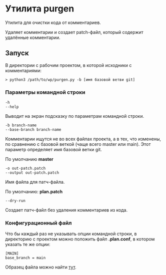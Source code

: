 # Утилита purgen

Утилита для очистки кода от комментариев.

Удаляет комментарии и создает patch-файл, который содержит удалённые комментарии.

## Запуск

В директории с рабочим проектом, в которой исходники с комментариями:

```
> python3 /path/to/wp/purgen.py -b [имя базовой ветви git]
```

### Параметры командной строки

```
-h
--help
```
Выводит на экран подсказку по параметрам командной строки.


```
-b branch-name
--base-branch branch-name
```

Комментарии ищутся не во всех файлах проекта, а в тех, что изменены, по сравнению с базовой веткой (чаще всего master или main). Этот параметр определяет имя базовой ветки git.

По умолчанию __master__

```
-o out-patch.patch
--output out-patch.patch
```

Имя файла для патч-файла.

По умолчанию: __plan.patch__

```
--dry-run
```

Создает патч-файл без удаления комментариев из кода.

### Конфигурационный файл

Что бы каждый раз не указывать опции командной строки, в директорию с проектом можно положить файл __.plan.conf__, в котором указать те же опции:

```
[MAIN]
base_branch = main
```

Образец файла можно найти [тут](../.plan.conf).
